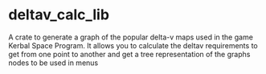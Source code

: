 # deltav_calc_lib

A crate to generate a graph of the popular delta-v maps used in the game Kerbal Space Program.
It allows you to calculate the deltav requirements to get from one point to another and get a tree representation of the 
graphs nodes to be used in menus